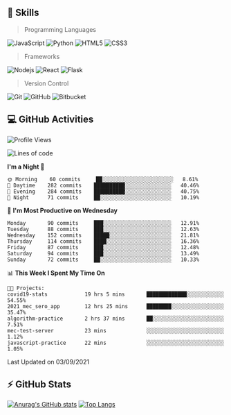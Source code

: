 ## :rocket: Skills<br/>

> Programming Languages

![JavaScript](https://img.shields.io/badge/-JavaScript-%23F7DF1C?style=for-the-badge&logo=javascript&logoColor=white)
![Python](https://img.shields.io/badge/python%20-%2314354C.svg?&style=for-the-badge&logo=python&logoColor=white)
![HTML5](https://img.shields.io/badge/html5%20-%23E34F26.svg?&style=for-the-badge&logo=html5&logoColor=white)
![CSS3](https://img.shields.io/badge/css3%20-%231572B6.svg?&style=for-the-badge&logo=css3&logoColor=white)

> Frameworks

![Nodejs](https://img.shields.io/badge/node.js%20-%2343853D.svg?&style=for-the-badge&logo=node.js&logoColor=white)
![React](https://img.shields.io/badge/React-20232A?style=for-the-badge&logo=react&logoColor=61DAFB)
![Flask](https://img.shields.io/badge/flask%20-%23000.svg?&style=for-the-badge&logo=flask&logoColor=white)

> Version Control

![Git](https://img.shields.io/badge/git%20-%23F05033.svg?&style=for-the-badge&logo=git&logoColor=white)
![GitHub](https://img.shields.io/badge/github%20-%23121011.svg?&style=for-the-badge&logo=github&logoColor=white)
![Bitbucket](https://img.shields.io/badge/bitbucket%20-%230047B3.svg?&style=for-the-badge&logo=bitbucket&logoColor=white)

## :computer: GitHub Activities<br/>

<!--START_SECTION:waka-->
![Profile Views](http://img.shields.io/badge/Profile%20Views-27-blue)

![Lines of code](https://img.shields.io/badge/From%20Hello%20World%20I%27ve%20Written-934194%20lines%20of%20code-blue)

**I'm a Night 🦉** 

```text
🌞 Morning    60 commits     ██░░░░░░░░░░░░░░░░░░░░░░░   8.61% 
🌆 Daytime    282 commits    ██████████░░░░░░░░░░░░░░░   40.46% 
🌃 Evening    284 commits    ██████████░░░░░░░░░░░░░░░   40.75% 
🌙 Night      71 commits     ██░░░░░░░░░░░░░░░░░░░░░░░   10.19%

```
📅 **I'm Most Productive on Wednesday** 

```text
Monday       90 commits     ███░░░░░░░░░░░░░░░░░░░░░░   12.91% 
Tuesday      88 commits     ███░░░░░░░░░░░░░░░░░░░░░░   12.63% 
Wednesday    152 commits    █████░░░░░░░░░░░░░░░░░░░░   21.81% 
Thursday     114 commits    ████░░░░░░░░░░░░░░░░░░░░░   16.36% 
Friday       87 commits     ███░░░░░░░░░░░░░░░░░░░░░░   12.48% 
Saturday     94 commits     ███░░░░░░░░░░░░░░░░░░░░░░   13.49% 
Sunday       72 commits     ██░░░░░░░░░░░░░░░░░░░░░░░   10.33%

```


📊 **This Week I Spent My Time On** 

```text
🐱‍💻 Projects: 
covid19-stats            19 hrs 5 mins       █████████████░░░░░░░░░░░░   54.55% 
2021_mec_sero_app        12 hrs 25 mins      ████████░░░░░░░░░░░░░░░░░   35.47% 
algorithm-practice       2 hrs 37 mins       ██░░░░░░░░░░░░░░░░░░░░░░░   7.51% 
mec-test-server          23 mins             ░░░░░░░░░░░░░░░░░░░░░░░░░   1.12% 
javascript-practice      22 mins             ░░░░░░░░░░░░░░░░░░░░░░░░░   1.05%

```


 Last Updated on 03/09/2021
<!--END_SECTION:waka-->


## :zap: GitHub Stats<br/>
    
[![Anurag's GitHub stats](https://github-readme-stats.vercel.app/api?username=star6973&show_icons=true&theme=prussian)](https://github.com/star6973/github-readme-stats)
[![Top Langs](https://github-readme-stats.vercel.app/api/top-langs/?username=star6973&layout=compact&hide=jupyter%20notebook,html,css,scss&langs_count=4&theme=prussian)](https://github.com/star6973/github-readme-stats)
